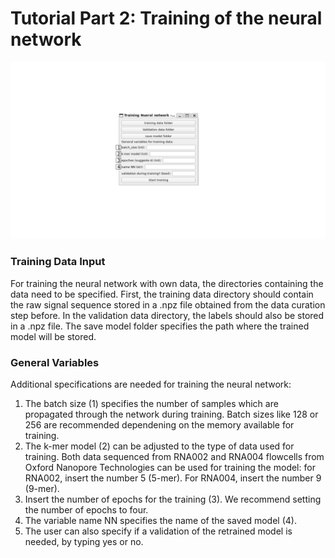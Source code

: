 # Tutorial Part 2: Training of the neural network 

![GUI for retraining ModiDeC](https://github.com/mem3nto0/ModiDeC-RNA-modification-classifier/blob/main/data_curation_tutorial/Figure_training.png)


### Training Data Input
For training the neural network with own data, the directories containing the data need to be specified. First, the training data directory should contain the raw signal sequence stored in a .npz file obtained from the data curation step before. In the validation data directory, the labels should also be stored in a .npz file. The save model folder specifies the path where the trained model will be stored.

### General Variables
Additional specifications are needed for training the neural network:
  1) The batch size (1) specifies the number of samples which are propagated through the network during training. Batch sizes like 128 or 256 are recommended dependening on the memory available for training.
  2) The k-mer model (2) can be adjusted to the type of data used for training. Both data sequenced from RNA002 and RNA004 flowcells from Oxford Nanopore Technologies can be used for training the model: for RNA002, insert the number 5 (5-mer). For RNA004, insert the number 9 (9-mer).
  3)  Insert the number of epochs for the training (3). We recommend setting the number of epochs to four.
  4)  The variable name NN specifies the name of the saved model (4).
  5)  The user can also specify if a validation of the retrained model is needed, by typing yes or no. 
